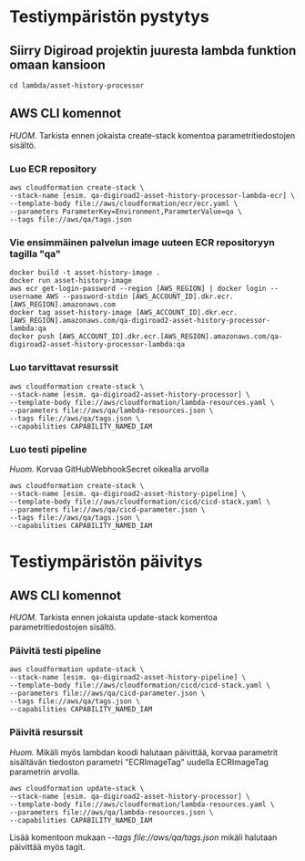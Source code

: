 # Testiympäristön pystytys

## Siirry Digiroad projektin juuresta lambda funktion omaan kansioon
```
cd lambda/asset-history-processor
```

## AWS CLI komennot

*HUOM.* Tarkista ennen jokaista create-stack komentoa parametritiedostojen sisältö.

### Luo ECR repository
```
aws cloudformation create-stack \
--stack-name [esim. qa-digiroad2-asset-history-processor-lambda-ecr] \
--template-body file://aws/cloudformation/ecr/ecr.yaml \
--parameters ParameterKey=Environment,ParameterValue=qa \
--tags file://aws/qa/tags.json
```

### Vie ensimmäinen palvelun image uuteen ECR repositoryyn tagilla "qa"
```
docker build -t asset-history-image .
docker run asset-history-image
aws ecr get-login-password --region [AWS_REGION] | docker login --username AWS --password-stdin [AWS_ACCOUNT_ID].dkr.ecr.[AWS_REGION].amazonaws.com
docker tag asset-history-image [AWS_ACCOUNT_ID].dkr.ecr.[AWS_REGION].amazonaws.com/qa-digiroad2-asset-history-processor-lambda:qa
docker push [AWS_ACCOUNT_ID].dkr.ecr.[AWS_REGION].amazonaws.com/qa-digiroad2-asset-history-processor-lambda:qa
```

### Luo tarvittavat resurssit
```
aws cloudformation create-stack \
--stack-name [esim. qa-digiroad2-asset-history-processor] \
--template-body file://aws/cloudformation/lambda-resources.yaml \
--parameters file://aws/qa/lambda-resources.json \
--tags file://aws/qa/tags.json \
--capabilities CAPABILITY_NAMED_IAM
```

### Luo testi pipeline
*Huom.* Korvaa GitHubWebhookSecret oikealla arvolla
```
aws cloudformation create-stack \
--stack-name [esim. qa-digiroad2-asset-history-pipeline] \
--template-body file://aws/cloudformation/cicd/cicd-stack.yaml \
--parameters file://aws/qa/cicd-parameter.json \
--tags file://aws/qa/tags.json \
--capabilities CAPABILITY_NAMED_IAM
```


# Testiympäristön päivitys

## AWS CLI komennot

*HUOM.* Tarkista ennen jokaista update-stack komentoa parametritiedostojen sisältö.

### Päivitä testi pipeline
```
aws cloudformation update-stack \
--stack-name [esim. qa-digiroad2-asset-history-pipeline] \
--template-body file://aws/cloudformation/cicd/cicd-stack.yaml \
--parameters file://aws/qa/cicd-parameter.json \
--tags file://aws/qa/tags.json \
--capabilities CAPABILITY_NAMED_IAM
```

### Päivitä resurssit
*Huom.* Mikäli myös lambdan koodi halutaan päivittää, korvaa parametrit sisältävän tiedoston parametri "ECRImageTag" uudella ECRImageTag parametrin arvolla.
```
aws cloudformation update-stack \
--stack-name [esim. qa-digiroad2-asset-history-processor] \
--template-body file://aws/cloudformation/lambda-resources.yaml \
--parameters file://aws/qa/lambda-resources.json \
--capabilities CAPABILITY_NAMED_IAM
```
Lisää komentoon mukaan *--tags file://aws/qa/tags.json* mikäli halutaan päivittää myös tagit.
